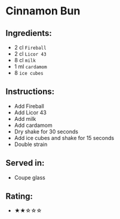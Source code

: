 # Cinnamon Bun

## Ingredients:
- 2 cl `Fireball`
- 2 cl `Licor 43`
- 8 cl `milk`
- 1 ml `cardamom`
- 8 `ice cubes`

## Instructions:
- Add Fireball
- Add Licor 43
- Add milk
- Add cardamom
- Dry shake for 30 seconds
- Add ice cubes and shake for 15 seconds
- Double strain

## Served in:
- Coupe glass

## Rating:
- ★★☆☆☆